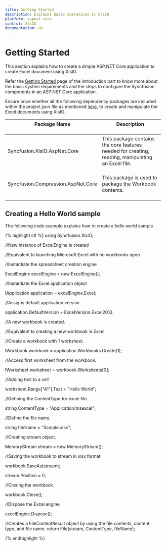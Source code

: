 ```yaml
---
title: Getting Started
description: Explains basic operations in XlsIO
platform: aspnet-core
control: XlsIO
documentation: UG
---
```


# Getting Started

This section explains how to create a simple ASP.NET Core application to create Excel document using XlsIO.

Refer the [Getting Started](/aspnet-core/getting-started) page of the introduction part to know more about the basic system requirements and the steps to configure the Syncfusion components in an ASP.NET Core application.

Ensure once whether all the following dependency packages are included within the project.json file as mentioned [here](/aspnet-core/getting-started#configure-syncfusion-file-format-components-in-aspnet-core-application), to create and manipulate the Excel documents using XlsIO.

<table>
<thead>
<tr>
<th>
Package Name <br/><br/></th><th>
Description<br/><br/></th></tr>
</thead>
<tbody>
<tr>
<td>
Syncfusion.XlsIO.AspNet.Core<br/><br/></td><td>
This package contains the core features needed for creating, reading, manipulating an Excel file.<br/><br/></td></tr>
<tr>
<td>
Syncfusion.Compression.AspNet.Core<br/><br/></td><td>
This package is used to package the Workbook contents.<br/><br/></td></tr>
</tbody>
</table>


## Creating a Hello World sample

The following code example explains how to create a hello world sample.

{% highlight c# %}
using Syncfusion.XlsIO;

//New instance of ExcelEngine is created 

//Equivalent to launching Microsoft Excel with no workbooks open

//Instantiate the spreadsheet creation engine

ExcelEngine excelEngine = new ExcelEngine();

//Instantiate the Excel application object

IApplication application = excelEngine.Excel;

//Assigns default application version

application.DefaultVersion = ExcelVersion.Excel2013;

//A new workbook is created. 

//Equivalent to creating a new workbook in Excel.

//Create a workbook with 1 worksheet.

IWorkbook workbook = application.Workbooks.Create(1);

//Access first worksheet from the workbook.

IWorksheet worksheet = workbook.Worksheets[0];

//Adding text to a cell

worksheet.Range["A1"].Text = "Hello World";

//Defining the ContentType for excel file.

string ContentType = "Application/msexcel";

//Define the file name.

string fileName = "Sample.xlsx";

//Creating stream object.

MemoryStream stream = new MemoryStream();

//Saving the workbook to stream in xlsx format

workbook.SaveAs(stream);

stream.Position = 0;

//Closing the workbook.

workbook.Close();

//Dispose the Excel engine

excelEngine.Dispose();

//Creates a FileContentResult object by using the file contents, content type, and file name.
return File(stream, ContentType, fileName);



{% endhighlight %}